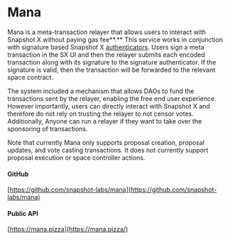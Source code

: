 # Mana

Mana is a meta-transaction relayer that allows users to interact with Snapshot X without paying gas fee**.** This service works in conjunction with signature based Snapshot X [authenticators](../protocol-sx-evm/authenticators.md). Users sign a meta transaction in the SX UI and then the relayer submits each encoded transaction along with its signature to the signature authenticator. If the signature is valid, then the transaction will be forwarded to the relevant space contract.&#x20;

The system included a mechanism that allows DAOs to fund the transactions sent by the relayer, enabling the free end user experience. However importantly, users can directly interact with Snapshot X and therefore do not rely on trusting the relayer to not censor votes. Additionally, Anyone can run a relayer if they want to take over the sponsoring of transactions.

Note that currently Mana only supports proposal creation, proposal updates, and vote casting transactions. It does not currently support proposal execution or space controller actions.&#x20;

#### GitHub

[https://github.com/snapshot-labs/mana](https://github.com/snapshot-labs/mana)

#### Public API

[https://mana.pizza](https://mana.pizza/)
